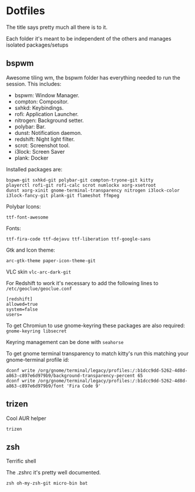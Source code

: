 # Dotfiles

The title says pretty much all there is to it.

Each folder it's meant to be independent of the others and manages isolated packages/setups


## bspwm

Awesome tiling wm, the bspwm folder has everything needed to run the session. This includes:

  - bspwm: Window Manager.
  - compton: Compositor.
  - sxhkd: Keybindings.
  - rofi: Application Launcher.
  - nitrogen: Background setter.
  - polybar: Bar.
  - dunst: Notification daemon.
  - redshift: Night light filter.
  - scrot: Screenshot tool.
  - i3lock: Screen Saver
  - plank: Docker
  
Installed packages are: 
```
bspwm-git sxhkd-git polybar-git compton-tryone-git kitty 
playerctl rofi-git rofi-calc scrot numlockx xorg-xsetroot 
dunst xorg-xinit gnome-terminal-transparency nitrogen i3lock-color 
i3lock-fancy-git plank-git flameshot ffmpeg
``` 
Polybar Icons:
```
ttf-font-awesome 
```
Fonts:
```
ttf-fira-code ttf-dejavu ttf-liberation ttf-google-sans
```
Gtk and Icon theme:
```
arc-gtk-theme paper-icon-theme-git 
```
VLC skin `vlc-arc-dark-git`


For Redshift to work it's necessary to add the following lines to `/etc/geoclue/geoclue.conf`
```
[redshift]
allowed=true
system=false
users=
```
To get Chromiun to use gnome-keyring these packages are also required: `gnome-keyring libsecret`

Keyring management can be done with `seahorse`

To get gnome terminal transparency to match kitty's run this matching your gnome-terminal profile id:
```
dconf write /org/gnome/terminal/legacy/profiles:/:b1dcc9dd-5262-4d8d-a863-c897e6d979b9/background-transparency-percent 65
dconf write /org/gnome/terminal/legacy/profiles:/:b1dcc9dd-5262-4d8d-a863-c897e6d979b9/font 'Fira Code 9'
```

## trizen

Cool AUR helper

```
trizen
```

## zsh

Terrific shell

The .zshrc it's pretty well documented.
```
zsh oh-my-zsh-git micro-bin bat
```
